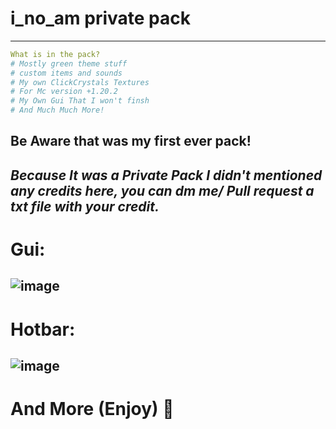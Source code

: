 # i_no_am private pack
-----------------
```yml
What is in the pack?
# Mostly green theme stuff
# custom items and sounds 
# My own ClickCrystals Textures
# For Mc version +1.20.2
# My Own Gui That I won't finsh
# And Much Much More!
```
## Be Aware that was my first ever pack!
***Because It was a Private Pack I didn't mentioned any credits here, you can dm me/ Pull request a txt file with your credit.*** 
------------------------
# Gui:
![image](https://github.com/I-No-oNe/i_no_am-Private-Pack/assets/145749961/67417163-1d75-4dc5-ba7c-d728fa61d803)
----------------
# Hotbar:
![image](https://github.com/I-No-oNe/i_no_am-Private-Pack/assets/145749961/34664fce-74ba-4057-be0a-33b75f8bacb3)
-------------------------------
# And More (Enjoy) 🥳
